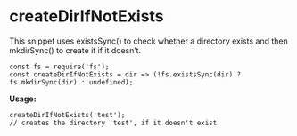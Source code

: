 # createDirIfNotExists
This snippet uses existsSync() to check whether a directory exists and then mkdirSync() to create it if it doesn’t.

```
const fs = require('fs');
const createDirIfNotExists = dir => (!fs.existsSync(dir) ? fs.mkdirSync(dir) : undefined);
```

**Usage:**
```
createDirIfNotExists('test'); 
// creates the directory 'test', if it doesn't exist
```
